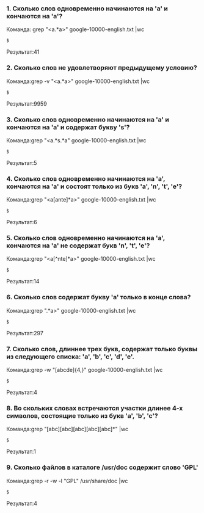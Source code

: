 ### 1. Сколько слов одновременно начинаются на 'a' и кончаются на 'a'?

Команда: grep "<a.*a>" google-10000-english.txt |wc
 
```
$
```

Результат:41

### 2. Сколько слов не удовлетворяют предыдущему условию?

Команда:grep -v "\<a.*a>\" google-10000-english.txt |wc

```
$
```

Результат:9959

### 3. Сколько слов одновременно начинаются на 'a' и кончаются на 'a' и содержат букву 's'?

Команда:grep "\<a.*s.*a\" google-10000-english.txt |wc

```
$
```

Результат:5

### 4. Сколько слов одновременно начинаются на 'a', кончаются на 'a' и состоят только из букв 'a', 'n', 't', 'e'?

Команда:grep "\<a[ante]*a>\" google-10000-english.txt |wc

```
$
```

Результат:6

### 5. Сколько слов одновременно начинаются на 'a', кончаются на 'a' не содержат букв 'n', 't', 'e'?

Команда:grep "\<a[^nte]*a>\" google-10000-english.txt |wc

```
$
```

Результат:14

### 6. Сколько слов содержат букву 'a' только в конце слова?

Команда:grep ".*a\>" google-10000-english.txt |wc

```
$
```

Результат:297

### 7. Сколько слов, длиннее трех букв, содержат только буквы из следующего списка: 'a', 'b', 'c', 'd', 'e'.

Команда:grep -w "[abcde]\{4,\}" google-10000-english.txt |wc

```
$
```

Результат:4

### 8. Во скольких словах встречаются участки длинее 4-х символов, состоящие только из букв 'a', 'b', 'c'?

Команда:grep "[abc][abc][abc][abc][abc]*" |wc

```
$
```

Результат:1

### 9. Сколько файлов в каталоге /usr/doc содержит слово 'GPL'

Команда:grep -r -w -l "GPL" /usr/share/doc |wc


```
$
```

Результат:4
